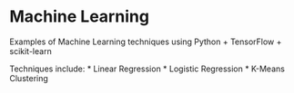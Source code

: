 # Machine Learning 

Examples of Machine Learning techniques using Python + TensorFlow + scikit-learn

Techniques include:
	* Linear Regression
	* Logistic Regression
	* K-Means Clustering
